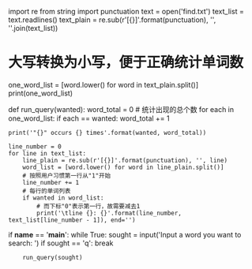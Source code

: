 import re
from string import punctuation
text = open('find.txt')
text_list = text.readlines()
text_plain = re.sub(r'[{}]'.format(punctuation), '', ''.join(text_list))
# 大写转换为小写，便于正确统计单词数
one_word_list = [word.lower() for word in text_plain.split()]
print(one_word_list)

def run_query(wanted):
    word_total = 0
    # 统计出现的总个数
    for each in one_word_list:
        if each == wanted:
            word_total += 1

    print('"{}" occurs {} times'.format(wanted, word_total))

    line_number = 0
    for line in text_list:
        line_plain = re.sub(r'[{}]'.format(punctuation), '', line)
        word_list = [word.lower() for word in line_plain.split()]
        # 按照用户习惯第一行从"1"开始
        line_number += 1
        # 每行的单词列表
        if wanted in word_list:
            # 而下标"0"表示第一行，故需要减去1
            print('\tline {}: {}'.format(line_number, text_list[line_number - 1]), end='')


if __name__ == '__main__':
    while True:
        sought = input('Input a word you want to search: ')
        if sought == 'q':
            break

        run_query(sought)
